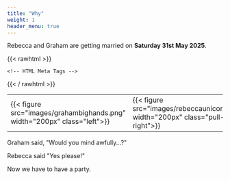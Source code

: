```yaml
---
title: "Why"
weight: 1
header_menu: true
---
```

Rebecca and Graham are getting married on __Saturday 31st May 2025__.

{{< rawhtml >}}
<style>
td, th {
   border: none!important;
}
</style>


	<!-- HTML Meta Tags -->
<!-- HTML Meta Tags -->
<title></title>
<meta name="description" content="Hard rock party">

<!-- Open Graph Meta Tags -->
<meta property="og:url" content="http://rebeccaandgraham.party">
<meta property="og:type" content="website">
<meta property="og:title" content="">
<meta property="og:description" content="">
<meta property="og:image" content="https://rebeccaandgraham.party/images/proposal.jpg">
<meta property="og:image:width"" content="1674">
<meta property="og:image:height"" content="939">

<!-- Twitter Meta Tags -->
<meta name="twitter:card" content="summary_large_image">
<meta property="twitter:domain" content="rebeccaandgraham.party">
<meta property="twitter:url" content="http://rebeccaandgraham.party">
<meta name="twitter:image" content="https://rebeccaandgraham.party/images/proposal.jpg">
<meta name="twitter:title" content="Party invite">
<meta name="twitter:description" content="">
<meta name="twitter:image" content="https://rebeccaandgraham.party/images/proposal.jpg">

<!-- Meta Tags Generated via https://opengraph.dev -->

{{< / rawhtml >}}

| | |
| -------- | ------- |
| {{< figure src="images/grahambighands.png" width="200px" class="left">}} | {{< figure src="images/rebeccaunicorn.png" width="200px" class="pull-right">}}   |

Graham said, "Would you mind awfully...?"

Rebecca said "Yes please!"

Now we have to have a party.

